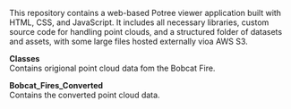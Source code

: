 This repository contains a web-based Potree viewer application built with HTML, CSS, and JavaScript. It includes all necessary libraries, custom source code for handling point clouds, and a structured folder of datasets and assets, with some large files hosted externally vioa AWS S3.

**Classes**  
  Contains origional point cloud data fom the Bobcat Fire.

**Bobcat_Fires_Converted**  
  Contains the converted point cloud data.
